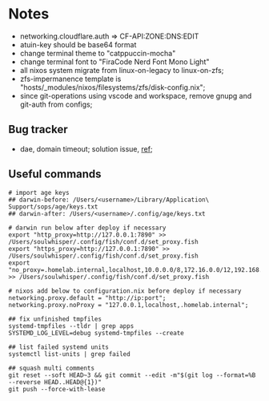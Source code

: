 # Notes

- networking.cloudflare.auth => CF-API:ZONE:DNS:EDIT
- atuin-key should be base64 format
- change terminal theme to "catppuccin-mocha"
- change terminal font to "FiraCode Nerd Font Mono Light"
- all nixos system migrate from linux-on-legacy to linux-on-zfs;
- zfs-impermanence template is "hosts/\_modules/nixos/filesystems/zfs/disk-config.nix";
- since git-operations using vscode and workspace, remove gnupg and git-auth from configs;

## Bug tracker

- dae, domain timeout; solution issue, [ref](https://github.com/daeuniverse/dae/issues/776#issuecomment-2709345478);

## Useful commands

```shell
# import age keys
## darwin-before: /Users/<username>/Library/Application\ Support/sops/age/keys.txt
## darwin-after: /Users/<username>/.config/age/keys.txt

# darwin run below after deploy if necessary
export "http_proxy=http://127.0.0.1:7890" >> /Users/soulwhisper/.config/fish/conf.d/set_proxy.fish
export "https_proxy=http://127.0.0.1:7890" >> /Users/soulwhisper/.config/fish/conf.d/set_proxy.fish
export "no_proxy=.homelab.internal,localhost,10.0.0.0/8,172.16.0.0/12,192.168.0.0/16" >> /Users/soulwhisper/.config/fish/conf.d/set_proxy.fish

# nixos add below to configuration.nix before deploy if necessary
networking.proxy.default = "http://ip:port";
networking.proxy.noProxy = "127.0.0.1,localhost,.homelab.internal";

## fix unfinished tmpfiles
systemd-tmpfiles --tldr | grep apps
SYSTEMD_LOG_LEVEL=debug systemd-tmpfiles --create

## list failed systemd units
systemctl list-units | grep failed

## squash multi comments
git reset --soft HEAD~3 && git commit --edit -m"$(git log --format=%B --reverse HEAD..HEAD@{1})"
git push --force-with-lease

```
